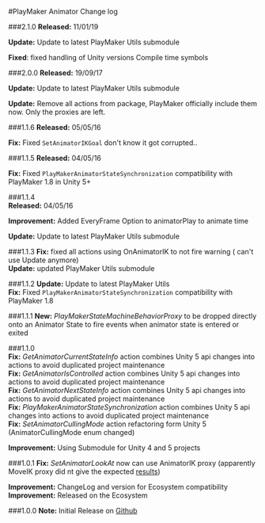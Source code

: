 #PlayMaker Animator Change log

###2.1.0
**Released:** 11/01/19
 
**Update:** Update to latest PlayMaker Utils submodule   

**Fixed**: fixed handling of Unity versions Compile time symbols

###2.0.0
**Released:** 19/09/17
 
**Update:** Update to latest PlayMaker Utils submodule   
 
**Update:** Remove all actions from package, PlayMaker officially include them now. Only the proxies are left.  

###1.1.6
**Released:** 05/05/16  

**Fix:** Fixed `SetAnimatorIKGoal` don't know it got corrupted..

###1.1.5
**Released:** 04/05/16  

**Fix:** Fixed `PlayMakerAnimatorStateSynchronization` compatibility with PlayMaker 1.8 in Unity 5+

###1.1.4  
**Released:** 04/05/16  

**Improvement:** Added EveryFrame Option to animatorPlay to animate time  

**Update:** Update to latest PlayMaker Utils submodule  

###1.1.3
**Fix:** fixed all actions using OnAnimatorIK to not fire warning ( can't use Update anymore)  
**Update:** updated PlayMaker Utils submodule  

###1.1.2
**Update:** Update to latest PlayMaker Utils  
**Fix:** Fixed `PlayMakerAnimatorStateSynchronization` compatibility with PlayMaker 1.8  

###1.1.1
**New:** *PlayMakerStateMachineBehaviorProxy* to be dropped directly onto an Animator State to fire events when animator state is entered or exited  

###1.1.0  
**Fix:** *GetAnimatorCurrentStateInfo* action combines Unity 5 api changes into actions to avoid duplicated project maintenance   
**Fix:** *GetAnimatorIsControlled* action combines Unity 5 api changes into actions to avoid duplicated project maintenance  
**Fix:** *GetAnimatorNextStateInfo* action combines Unity 5 api changes into actions to avoid duplicated project maintenance  
**Fix:** *PlayMakerAnimatorStateSynchronization* action combines Unity 5 api changes into actions to avoid duplicated project maintenance  
**Fix:** *SetAnimatorCullingMode* action refactoring form Unity 5 (AnimatorCullingMode enum changed)  

**Improvement:** Using Submodule for Unity 4 and 5 projects  

###1.0.1
**Fix:** *SetAnimatorLookAt* now can use AnimatorIK  proxy (apparently MoveIK proxy did nt give the expected [results](http://hutonggames.com/playmakerforum/index.php?topic=10177.msg49090#msg49090))  

**Improvement:** ChangeLog and version for Ecosystem compatibility  
**Improvement:** Released on the Ecosystem

###1.0.0
**Note:** Initial Release on [Github](https://github.com/jeanfabre/PlayMaker--Unity--Animator_U4-SubModule-)  